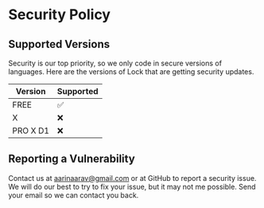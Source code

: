 # Security Policy

## Supported Versions

Security is our top priority, so we only code in secure versions of languages. Here are the versions of Lock that are getting security updates.

| Version | Supported          |
| ------- | ------------------ |
| FREE    | :white_check_mark: |
| X       | :x:                |
| PRO X D1| :x: |

## Reporting a Vulnerability

Contact us at aarinaarav@gmail.com or at GitHub to report a security issue.
We will do our best to try to fix your issue, but it may not me possible. Send your email so we can contact you back.
